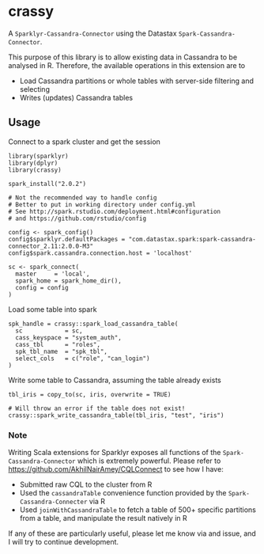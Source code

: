 # crassy
A `Sparklyr-Cassandra-Connector` using the Datastax `Spark-Cassandra-Connector`.

This purpose of this library is to allow existing data in Cassandra to be analysed in R. Therefore, the available operations in this extension are to  
 
 - Load Cassandra partitions or whole tables with server-side filtering and selecting 
 - Writes (updates) Cassandra tables

## Usage

Connect to a spark cluster and get the session

```
library(sparklyr)
library(dplyr)
library(crassy)

spark_install("2.0.2")

# Not the recommended way to handle config 
# Better to put in working directory under config.yml
# See http://spark.rstudio.com/deployment.html#configuration 
# and https://github.com/rstudio/config

config <- spark_config()
config$sparklyr.defaultPackages = "com.datastax.spark:spark-cassandra-connector_2.11:2.0.0-M3"
config$spark.cassandra.connection.host = 'localhost'

sc <- spark_connect(
  master     = 'local', 
  spark_home = spark_home_dir(),
  config = config
)
```

Load some table into spark

```
spk_handle = crassy::spark_load_cassandra_table(
  sc            = sc,
  cass_keyspace = "system_auth", 
  cass_tbl      = "roles", 
  spk_tbl_name  = "spk_tbl",
  select_cols   = c("role", "can_login")
)
```

Write some table to Cassandra, assuming the table already exists

```
tbl_iris = copy_to(sc, iris, overwrite = TRUE)

# Will throw an error if the table does not exist!
crassy::spark_write_cassandra_table(tbl_iris, "test", "iris")
```

### Note

Writing Scala extensions for Sparklyr exposes all functions of the `Spark-Cassandra-Connector` which is extremely powerful. Please refer to https://github.com/AkhilNairAmey/CQLConnect to see how I have:
 - Submitted raw CQL to the cluster from R
 - Used the `cassandraTable` convenience function provided by the `Spark-Cassandra-Connecter` via R
 - Used `joinWithCassandraTable` to fetch a table of 500+ specific partitions from a table, and manipulate the result natively in R 

If any of these are particularly useful, please let me know via and issue, and I will try to continue development.
